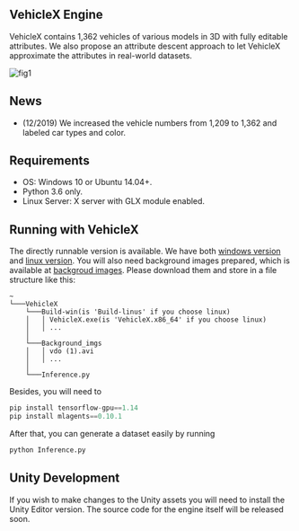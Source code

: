 ## VehicleX Engine

VehicleX contains 1,362 vehicles of various models in 3D with fully editable attributes. We also propose an attribute descent approach to let VehicleX approximate the attributes in real-world datasets.  

![fig1](https://github.com/yorkeyao/VehicleX/blob/master/VehicleX/Images/Platform.jpg)  

## News

* (12/2019) We increased the vehicle numbers from 1,209 to 1,362 and labeled car types and color.  

## Requirements

* OS: Windows 10 or Ubuntu 14.04+.
* Python 3.6 only.
* Linux Server: X server with GLX module enabled.

## Running with VehicleX

The directly runnable version is available. We have both [windows version](https://drive.google.com/open?id=1cLKFhXc9HhKmsh05XrWSGKDs-GZ73_Hf) and [linux version](https://drive.google.com/open?id=1s7sZY17HCaPCENZI6SbxuNcBMWHgOkOU). You will also need background images prepared, which is available at [backgroud images](https://drive.google.com/open?id=11JQMzaF7tUOEjZXzgVbFUTDjpgD_6wTr). Please download them and store in a file structure like this: 

```
~
└───VehicleX
    └───Build-win(is 'Build-linus' if you choose linux)
    │   │ VehicleX.exe(is 'VehicleX.x86_64' if you choose linux)
    │   │ ...
    │
    └───Background_imgs
    │   │ vdo (1).avi
    │   │ ...
    │
    └───Inference.py
```

Besides, you will need to 

```python
pip install tensorflow-gpu==1.14
pip install mlagents==0.10.1
```

After that, you can generate a dataset easily by running

```python
python Inference.py
```

## Unity Development

If you wish to make changes to the Unity assets you will need to install the Unity Editor version. The source code for the engine itself will be released soon.





